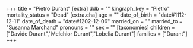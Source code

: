 +++
title = "Pietro Durant"
[extra]
ddb = ""
kingraph_key = "Pietro"
mortality_status = "Dead"
[extra.cha]
age = ""
date_of_birth = "date#1112-12-11"
date_of_death = "date#1202-12-06"
married_on = ""
married_to = "Susanna Marchand"
pronouns = ""
sex = ""
[taxonomies]
children = ["Davide Durant","Melchior Durant","Lobelia Durant"]
families = ["Durant"]
+++

